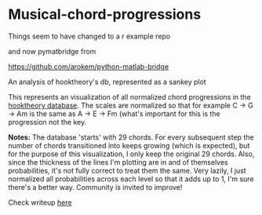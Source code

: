 Musical-chord-progressions
==========================

Things seem to have changed to a r example repo 

and now pymatbridge from 

https://github.com/arokem/python-matlab-bridge








An analysis of hooktheory's db, represented as a sankey plot
<p>This represents an visualization of all normalized chord progressions in the <a href="http://www.hooktheory.com">
hooktheory database</a>. The scales are normalized so that for example C -> G -> Am   is the same as A -> E -> Fm 
(what's important for this is the progression not the key. </p>
<p><b>Notes:</b> The database 'starts' with 29 chords. For every subsequent step the number of chords transitioned into
keeps growing (which is expected), but for the purpose of this visualization, I only keep the original 29 chords. Also, 
since the thickness of the lines I'm plotting are in and of themselves probabilities, it's not fully correct to treat
them the same. Very lazily, I just normalized all probabilities across each level so that it adds up to 1, I'm sure 
there's a better way. Community is invited to improve!

Check writeup <a href="http://amitkohli.com/?p=246"> here </a>
